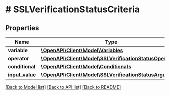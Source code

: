 # # SSLVerificationStatusCriteria

## Properties

Name | Type | Description | Notes
------------ | ------------- | ------------- | -------------
**variable** | [**\OpenAPI\Client\Model\Variables**](Variables.md) |  | [optional]
**operator** | [**\OpenAPI\Client\Model\SSLVerificationStatusOperators**](SSLVerificationStatusOperators.md) |  | [optional]
**conditional** | [**\OpenAPI\Client\Model\Conditionals**](Conditionals.md) |  | [optional]
**input_value** | [**\OpenAPI\Client\Model\SSLVerificationStatusArguments**](SSLVerificationStatusArguments.md) |  | [optional]

[[Back to Model list]](../../README.md#models) [[Back to API list]](../../README.md#endpoints) [[Back to README]](../../README.md)
